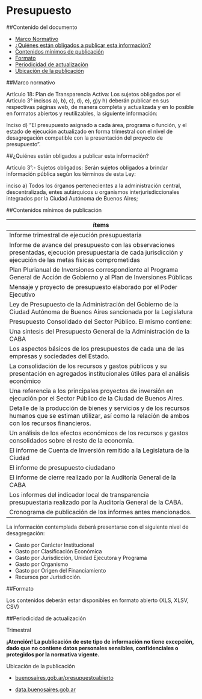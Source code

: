 # Presupuesto

##Contenido del documento

- [Marco Normativo](#marco-normativo)
- [¿Quiénes están obligados a publicar esta información?](#quienes-estan-obligados-a-publicar-esta-informacion)
- [Contenidos mínimos de publicación](#contenidos-mínimos-de-publicación)
- [Formato](#formato)
- [Periodicidad de actualización](#periodicidad-de-actualización)
- [Ubicación de la publicación](#ubicación-de-la-publicación)
 
##Marco normativo

Artículo 18: Plan de Transparencia Activa: Los sujetos obligados por el Artículo 3° incisos a), b), c), d), e), g)y h) deberán publicar en sus respectivas páginas web, de manera completa y actualizada y en lo posible en formatos abiertos y reutilizables, la siguiente información:
 
Inciso d) “El presupuesto asignado a cada área, programa o función, y el estado de ejecución actualizado en forma trimestral con el nivel de desagregación compatible con la presentación del proyecto de presupuesto”.

##¿Quiénes están obligados a publicar esta información?

Artículo 3°.- Sujetos obligados: Serán sujetos obligados a brindar información pública según los términos de esta Ley:

inciso a) Todos los órganos pertenecientes a la administración central, descentralizada, entes autárquicos u organismos interjurisdiccionales integrados por la Ciudad Autónoma de Buenos Aires;

##Contenidos mínimos de publicación

| ítems |
| ------- |
|	Informe trimestral de ejecución presupuestaria	|
|	Informe de avance del presupuesto con las observaciones presentadas, ejecución presupuestaria de cada jurisdicción y ejecución de las metas físicas comprometidas	|
|	Plan Plurianual de Inversiones correspondiente al Programa General de Acción de Gobierno y al Plan de Inversiones Públicas	|
|	Mensaje y proyecto de presupuesto elaborado por el Poder Ejecutivo	|
|	Ley de Presupuesto de la Administración del Gobierno de la Ciudad Autónoma de Buenos Aires sancionada por la Legislatura	|
|	Presupuesto Consolidado del Sector Público. El mismo contiene:	|
|	Una síntesis del Presupuesto General de la Administración de la CABA	|
|	Los aspectos básicos de los presupuestos de cada una de las empresas y sociedades del Estado.	|
|	La consolidación de los recursos y gastos públicos y su presentación en agregados institucionales útiles para el análisis económico	|
|	Una referencia a los principales proyectos de inversión en ejecución por el Sector Público de la Ciudad de Buenos Aires.	|
|	Detalle de la producción de bienes y servicios y de los recursos humanos que se estiman utilizar, así como la relación de ambos con los recursos financieros.	|
|	Un análisis de los efectos económicos de los recursos y gastos consolidados sobre el resto de la economía.	|
|	El informe de Cuenta de Inversión remitido a la Legislatura de la Ciudad	|
|	El informe de presupuesto ciudadano	|
|	El informe de cierre realizado por la Auditoría General de la CABA	|
|	Los informes del indicador local de transparencia presupuestaria realizado por la Auditoría General de la CABA.	|
|	Cronograma de publicación de los informes antes mencionados.	|

La información contemplada deberá presentarse con el siguiente nivel de desagregación:

- Gasto por Carácter Institucional
- Gasto por Clasificación Económica 
- Gasto por Jurisdicción, Unidad Ejecutora y Programa
- Gasto por Organismo
- Gasto por Origen del Financiamiento
- Recursos por Jurisdicción.


##Formato

Los contenidos deberán estar disponibles en formato abierto (XLS, XLSV, CSV)

##Periodicidad de actualización

Trimestral

**¡Atención! La publicación de este tipo de información no tiene excepción, dado que no contiene datos personales sensibles, confidenciales o protegidos por la normativa vigente.**
 
Ubicación de la publicación

- [buenosaires.gob.ar/presupuestoabierto](http://www.buenosaires.gob.ar/presupuestoabierto)

- [data.buenosaires.gob.ar](https://data.buenosaires.gob.ar)
